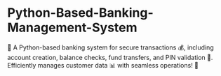 # Python-Based-Banking-Management-System
🏦 A Python-based banking system for secure transactions 💰, including account creation, balance checks, fund transfers, and PIN validation 🔐. Efficiently manages customer data 📊 with seamless operations! 🚀
